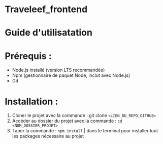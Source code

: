 # Traveleef_frontend

# Guide d'utilisatation 

# Prérequis : 

- Node.js installé (version LTS recommandée)
- Npm (gestionnaire de paquet Node, inclut avec Node.js)
- Git

# Installation : 

1. Cloner le projet avec la commande : git clone ```<LIEN_DU_REPO_GITHUB>```
2. Accéder au dossier du projet avec la commande : ```cd <NOM_DOSSIER_PROJET>```
3. Taper la commande : ```npm install```  | dans le terminal pour installer tout les packages nécessaire au projet
